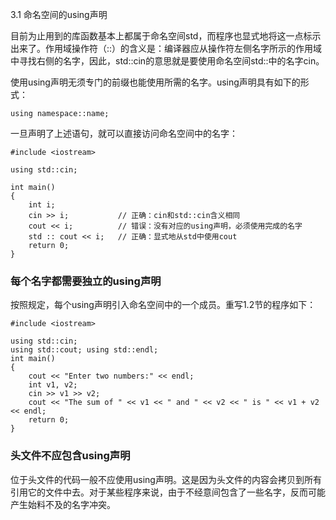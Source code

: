 3.1 命名空间的using声明

目前为止用到的库函数基本上都属于命名空间std，而程序也显式地将这一点标示出来了。作用域操作符（::）的含义是：编译器应从操作符左侧名字所示的作用域中寻找右侧的名字，因此，std::cin的意思就是要使用命名空间std::中的名字cin。

使用using声明无须专门的前缀也能使用所需的名字。using声明具有如下的形式：

```
using namespace::name;
```

一旦声明了上述语句，就可以直接访问命名空间中的名字：

```
#include <iostream>

using std::cin;

int main()
{
    int i;
    cin >> i;           // 正确：cin和std::cin含义相同
    cout << i;          // 错误：没有对应的using声明，必须使用完成的名字
    std :: cout << i;   // 正确：显式地从std中使用cout
    return 0;
}
```

### 每个名字都需要独立的using声明

按照规定，每个using声明引入命名空间中的一个成员。重写1.2节的程序如下：

```
#include <iostream>

using std::cin;
using std::cout; using std::endl;
int main()
{
    cout << "Enter two numbers:" << endl;
    int v1, v2;
    cin >> v1 >> v2;
    cout << "The sum of " << v1 << " and " << v2 << " is " << v1 + v2 << endl;
    return 0;
}
```

### 头文件不应包含using声明

位于头文件的代码一般不应使用using声明。这是因为头文件的内容会拷贝到所有引用它的文件中去。对于某些程序来说，由于不经意间包含了一些名字，反而可能产生始料不及的名字冲突。